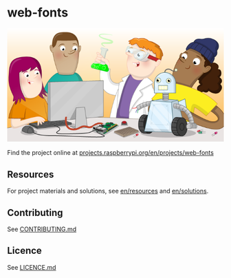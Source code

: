 # web-fonts

![web-fonts](banner.png)

Find the project online at [projects.raspberrypi.org/en/projects/web-fonts](https://projects.raspberrypi.org/en/projects/web-fonts)

## Resources
For project materials and solutions, see [en/resources](https://github.com/raspberrypilearning/web-fonts/tree/master/en/resources) and [en/solutions](https://github.com/raspberrypilearning/web-fonts/tree/master/en/solutions).

## Contributing
See [CONTRIBUTING.md](CONTRIBUTING.md)

## Licence
 See [LICENCE.md](LICENCE.md)
